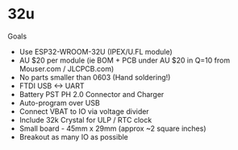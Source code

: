 # 32u

Goals

* Use ESP32-WROOM-32U (IPEX/U.FL module)
* AU $20 per module (ie BOM + PCB under AU $20 in Q=10 from Mouser.com / JLCPCB.com)
* No parts smaller than 0603 (Hand soldering!)
* FTDI USB <-> UART
* Battery PST PH 2.0 Connector and Charger
* Auto-program over USB
* Connect VBAT to IO via voltage divider
* Include 32k Crystal for ULP / RTC clock
* Small board - 45mm x 29mm (approx ~2 square inches)
* Breakout as many IO as possible
